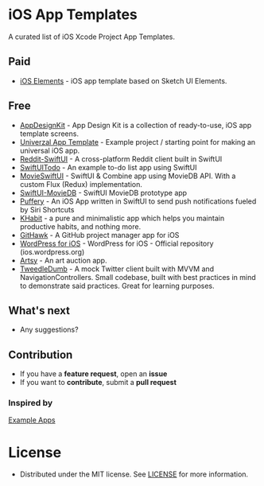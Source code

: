 # iOS App Templates
A curated list of iOS Xcode Project App Templates. 

## Paid
* [iOS Elements](https://ioselements.com/) - iOS app template based on Sketch UI Elements.

## Free 
* [AppDesignKit](https://github.com/relatedcode/AppDesignKit) - App Design Kit is a collection of ready-to-use, iOS app template screens.
* [Univerzal App Template](https://github.com/kwylez/Universal-iOS-App-Template) - Example project / starting point for making an universal iOS app.
* [Reddit-SwiftUI](https://github.com/carson-katri/reddit-swiftui) - A cross-platform Reddit client built in SwiftUI 
* [SwiftUITodo](https://github.com/devxoul/SwiftUITodo) - An example to-do list app using SwiftUI
* [MovieSwiftUI](https://github.com/Dimillian/MovieSwiftUI) - SwiftUI & Combine app using MovieDB API. With a custom Flux (Redux) implementation.
* [SwiftUI-MovieDB](https://github.com/alfianlosari/SwiftUI-MovieDB) - SwiftUI MovieDB prototype app
* [Puffery](https://github.com/vknabel/puffery) - An iOS App written in SwiftUI to send push notifications fueled by Siri Shortcuts
* [KHabit](https://github.com/elkiwy/khabit) - a pure and minimalistic app which helps you maintain productive habits, and nothing more.
* [GitHawk](https://github.com/rnystrom/GitHawk) - A GitHub project manager app for iOS
* [WordPress for iOS](https://github.com/wordpress-mobile/WordPress-iOS) - WordPress for iOS - Official repository (ios.wordpress.org)
* [Artsy](https://github.com/artsy/eidolon) - An art auction app.
* [TweedleDumb](https://github.com/IanKeen/TweetleDumb) - A mock Twitter client built with MVVM and NavigationControllers. Small codebase, built with best practices in mind to demonstrate said practices. Great for learning purposes.


## What's next
- Any suggestions?

## Contribution
- If you have a **feature request**, open an **issue**
- If you want to **contribute**, submit a **pull request**

### Inspired by
[Example Apps](https://github.com/jogendra/example-ios-apps)

# License
 * Distributed under the MIT license. See [LICENSE](https://github.com/molcik/ios-app-templates/blob/main/LICENSE) for more information.
